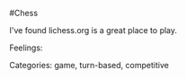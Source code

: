 #Chess

I've found lichess.org is a great place to play.

Feelings: 

Categories: game, turn-based, competitive